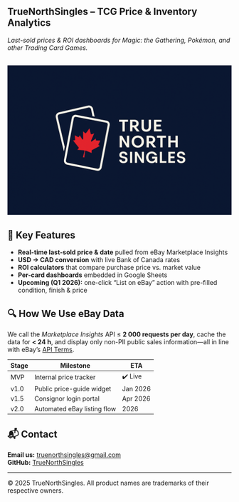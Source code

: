 ## TrueNorthSingles – TCG Price & Inventory Analytics
_Last-sold prices & ROI dashboards for Magic: the Gathering, Pokémon, and other Trading Card Games._

<br>![Banner](banner.png)<br>

## 🚀 Key Features
- **Real-time last-sold price & date** pulled from eBay Marketplace Insights  
- **USD → CAD conversion** with live Bank of Canada rates  
- **ROI calculators** that compare purchase price vs. market value  
- **Per-card dashboards** embedded in Google Sheets  
- **Upcoming (Q1 2026):** one-click “List on eBay” action with pre-filled condition, finish & price

## 🔍 How We Use eBay Data
We call the *Marketplace Insights* API ≤ **2 000 requests per day**, cache the data for **< 24 h**, and display only non-PII public sales information—all in line with eBay’s [API Terms](https://developer.ebay.com/api-docs/static/versioning.html).

| Stage | Milestone | ETA |
|-------|-----------|-----|
| MVP   | Internal price tracker       | ✔️ Live |
| v1.0  | Public price-guide widget    | Jan 2026 |
| v1.5  | Consignor login portal       | Apr 2026 |
| v2.0  | Automated eBay listing flow  | 2026 |



## 📬 Contact
**Email us:** [truenorthsingles@gmail.com](mailto:truenorthsingles@gmail.com)  
**GitHub:** [TrueNorthSingles](https://github.com/TrueNorthSingles)


---

© 2025 TrueNorthSingles. All product names are trademarks of their respective owners.
